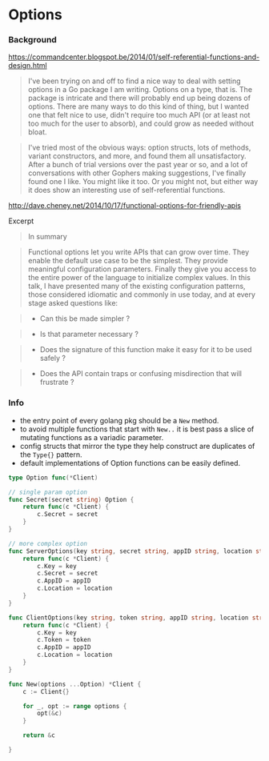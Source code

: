 # Options

### Background

https://commandcenter.blogspot.be/2014/01/self-referential-functions-and-design.html

> I've been trying on and off to find a nice way to deal with setting options in a Go package I am writing. Options on a type, that is. The package is intricate and there will probably end up being dozens of options. There are many ways to do this kind of thing, but I wanted one that felt nice to use, didn't require too much API (or at least not too much for the user to absorb), and could grow as needed without bloat.

> I've tried most of the obvious ways: option structs, lots of methods, variant constructors, and more, and found them all unsatisfactory. After a bunch of trial versions over the past year or so, and a lot of conversations with other Gophers making suggestions, I've finally found one I like. You might like it too. Or you might not, but either way it does show an interesting use of self-referential functions.

http://dave.cheney.net/2014/10/17/functional-options-for-friendly-apis

Excerpt

> In summary

> Functional options let you write APIs that can grow over time.
They enable the default use case to be the simplest.
They provide meaningful configuration parameters.
Finally they give you access to the entire power of the language to initialize complex values.
In this talk, I have presented many of the existing configuration patterns, those considered idiomatic and commonly in use today, and at every stage asked questions like:

> - Can this be made simpler ?

> - Is that parameter necessary ?

> - Does the signature of this function make it easy for it to be used safely ?

> - Does the API contain traps or confusing misdirection that will frustrate ?

### Info

- the entry point of every golang pkg should be a `New` method.
- to avoid multiple functions that start with `New..` it is best pass a slice of mutating functions as a variadic parameter.
- config structs that mirror the type they help construct are duplicates of the `Type{}` pattern.
- default implementations of Option functions can be easily defined.  


```go
type Option func(*Client)

// single param option
func Secret(secret string) Option {
	return func(c *Client) {
		c.Secret = secret
	}
}

// more complex option
func ServerOptions(key string, secret string, appID string, location string) Option {
	return func(c *Client) {
		c.Key = key
		c.Secret = secret
		c.AppID = appID
		c.Location = location
	}
}

func ClientOptions(key string, token string, appID string, location string) Option {
	return func(c *Client) {
		c.Key = key
		c.Token = token
		c.AppID = appID
		c.Location = location
	}
}

func New(options ...Option) *Client {
	c := Client{}

	for _, opt := range options {
		opt(&c)
	}

	return &c

}
```
